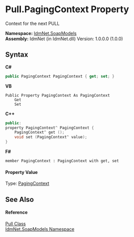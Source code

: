 # Pull.PagingContext Property 
 

Context for the next PULL

**Namespace:**&nbsp;<a href="N_IdmNet_SoapModels">IdmNet.SoapModels</a><br />**Assembly:**&nbsp;IdmNet (in IdmNet.dll) Version: 1.0.0.0 (1.0.0)

## Syntax

**C#**<br />
``` C#
public PagingContext PagingContext { get; set; }
```

**VB**<br />
``` VB
Public Property PagingContext As PagingContext
	Get
	Set
```

**C++**<br />
``` C++
public:
property PagingContext^ PagingContext {
	PagingContext^ get ();
	void set (PagingContext^ value);
}
```

**F#**<br />
``` F#
member PagingContext : PagingContext with get, set

```


#### Property Value
Type: <a href="T_IdmNet_SoapModels_PagingContext">PagingContext</a>

## See Also


#### Reference
<a href="T_IdmNet_SoapModels_Pull">Pull Class</a><br /><a href="N_IdmNet_SoapModels">IdmNet.SoapModels Namespace</a><br />